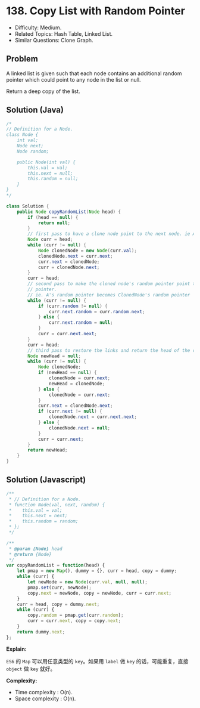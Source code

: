 # 138. Copy List with Random Pointer

- Difficulty: Medium.
- Related Topics: Hash Table, Linked List.
- Similar Questions: Clone Graph.

## Problem

A linked list is given such that each node contains an additional random pointer which could point to any node in the list or null.

Return a deep copy of the list.

## Solution (Java)
```java
/*
// Definition for a Node.
class Node {
    int val;
    Node next;
    Node random;

    public Node(int val) {
        this.val = val;
        this.next = null;
        this.random = null;
    }
}
*/

class Solution {
    public Node copyRandomList(Node head) {
        if (head == null) {
            return null;
        }
        // first pass to have a clone node point to the next node. ie A->B becomes A->clonedNode->B
        Node curr = head;
        while (curr != null) {
            Node clonedNode = new Node(curr.val);
            clonedNode.next = curr.next;
            curr.next = clonedNode;
            curr = clonedNode.next;
        }
        curr = head;
        // second pass to make the cloned node's random pointer point to the orginal node's randome
        // pointer.
        // ie. A's random pointer becomes ClonedNode's random pointer
        while (curr != null) {
            if (curr.random != null) {
                curr.next.random = curr.random.next;
            } else {
                curr.next.random = null;
            }
            curr = curr.next.next;
        }
        curr = head;
        // third pass to restore the links and return the head of the cloned nodes' list.
        Node newHead = null;
        while (curr != null) {
            Node clonedNode;
            if (newHead == null) {
                clonedNode = curr.next;
                newHead = clonedNode;
            } else {
                clonedNode = curr.next;
            }
            curr.next = clonedNode.next;
            if (curr.next != null) {
                clonedNode.next = curr.next.next;
            } else {
                clonedNode.next = null;
            }
            curr = curr.next;
        }
        return newHead;
    }
}
```

## Solution (Javascript)

```javascript
/**
 * // Definition for a Node.
 * function Node(val, next, random) {
 *    this.val = val;
 *    this.next = next;
 *    this.random = random;
 * };
 */

/**
 * @param {Node} head
 * @return {Node}
 */
var copyRandomList = function(head) {
    let pmap = new Map(), dummy = {}, curr = head, copy = dummy;
    while (curr) {
        let newNode = new Node(curr.val, null, null);
        pmap.set(curr, newNode);
        copy.next = newNode, copy = newNode, curr = curr.next;
    }
    curr = head, copy = dummy.next;
    while (curr) {
        copy.random = pmap.get(curr.random);
        curr = curr.next, copy = copy.next;
    }
    return dummy.next;
};
```

**Explain:**

`ES6` 的 `Map` 可以用任意类型的 `key`。如果用 `label` 做 `key` 的话，可能重复，直接 `object` 做 `key` 就好。

**Complexity:**

* Time complexity : O(n).
* Space complexity : O(n).
